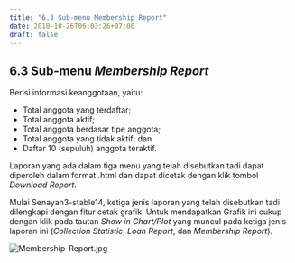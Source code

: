 ```yaml
---
title: "6.3 Sub-menu Membership Report"
date: 2018-10-26T06:03:26+07:00
draft: false
---
```


## 6.3 Sub-menu _Membership Report_

Berisi informasi keanggotaan, yaitu:

* Total anggota yang terdaftar;
* Total anggota aktif;
* Total anggota berdasar tipe anggota;
* Total anggota yang tidak aktif; dan
* Daftar 10 (sepuluh) anggota teraktif.

Laporan yang ada dalam tiga menu yang telah disebutkan tadi dapat diperoleh dalam format .html dan dapat dicetak dengan klik tombol _Download Report_.

Mulai Senayan3-stable14, ketiga jenis laporan yang telah disebutkan tadi dilengkapi dengan fitur cetak grafik. Untuk mendapatkan Grafik ini cukup dengan klik pada tautan _Show in Chart/Plot_ yang muncul pada ketiga jenis laporan ini (_Collection Statistic_, _Loan Report_, dan _Membership Report_).

![Membership-Report.jpg](/assets/Membership-Report.jpg)
